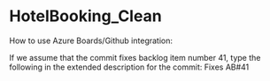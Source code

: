 # HotelBooking_Clean
 
How to use Azure Boards/Github integration:

If we assume that the commit fixes backlog item number 41, type the following in the extended description for the commit: Fixes AB#41
